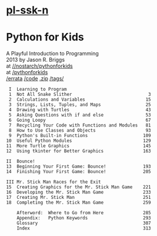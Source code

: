 # [pl-ssk-n](README.md)

# Python for Kids
A Playful Introduction to Programming  
2013 by Jason R. Briggs  
at [//nostarch/pythonforkids](https://nostarch.com/pythonforkids)  
at [/pythonforkids](http://jasonrbriggs.com/python-for-kids)  
   [/errata](http://jasonrbriggs.com/python-for-kids/errata.html)
   [/code](http://jasonrbriggs.com/python-for-kids/code.html)
   [.zip](https://nostarch.com/download/PythonForKidsCode.zip)
   [/tags/](http://jasonrbriggs.com/tags/python-for-kids.html)

```
 I  Learning to Program
 1  Not All Snake Slither                             3  
 2  Calculations and Variables                       15
 3  Strings, Lists, Tuples, and Maps                 25
 4  Drawing with Turtles                             43
 5  Asking Questions with if and else                53
 6  Going Loopy                                      67
 7  Recycling Your Code with Functions and Modules   81
 8  How to Use Classes and Objects                   93
 9  Python's Built-in Functions                     109
10  Useful Python Modules                           129
11  More Turtle Graphics                            145
12  Using tkinter for Better Graphics               163

II  Bounce!
13  Beginning Your First Game: Bounce!              193
14  Finishing Your First Game: Bounce!              205

III Mr. Stick Man Races for the Exit
15  Creating Graphics for the Mr. Stick Man Game    221
16  Developing the Mr. Stick Man Game               233
17  Creating Mr. Stick Man                          251
18  Completing the Mr. Stick Man Game               259

    Afterword:  Where to Go from Here               285
    Appendix:   Python Keywords                     293
    Glossary                                        307
    Index                                           313
```

